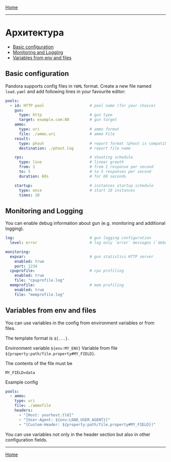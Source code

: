 [Home](index.md)

---

# Архитектура

- [Basic configuration](#basic-configuration)
- [Monitoring and Logging](#monitoring-and-logging)
- [Variables from env and files](#variables-from-env-and-files)

## Basic configuration

Pandora supports config files in `YAML` format. Create a new file named `load.yaml` and add following lines in your
favourite editor:

```yaml
pools:
  - id: HTTP pool                    # pool name (for your choice)
    gun:
      type: http                     # gun type
      target: example.com:80         # gun target
    ammo:
      type: uri                      # ammo format
      file: ./ammo.uri               # ammo File
    result:
      type: phout                    # report format (phout is compatible with Yandex.Tank)
      destination: ./phout.log       # report file name

    rps:                             # shooting schedule
      type: line                     # linear growth
      from: 1                        # from 1 response per second
      to: 5                          # to 5 responses per second
      duration: 60s                  # for 60 seconds

    startup:                         # instances startup schedule
      type: once                     # start 10 instances
      times: 10
```

## Monitoring and Logging

You can enable debug information about gun (e.g. monitoring and additional logging).

```yaml
log:                                 # gun logging configuration
  level: error                       # log only `error` messages (`debug` for verbose logging)

monitoring:
  expvar:                            # gun statistics HTTP server
    enabled: true
    port: 1234
  cpuprofile:                        # cpu profiling
    enabled: true
    file: "cpuprofile.log"
  memprofile:                        # mem profiling
    enabled: true
    file: "memprofile.log"
```


## Variables from env and files

You can use variables in the config from environment variables or from files.

The template format is `${...}`.

Environment variable `${env:MY_ENV}`
Variable from file `${property:path/file.property#MY_FIELD}`.

The contents of the file must be

`MY_FIELD=data`

Example config

```yaml
pools:
  - ammo:
    type: uri
    file: ./ammofile
    headers:
      - "[Host: yourhost.tld]"
      - "[User-Agent: ${env:LOAD_USER_AGENT}]"
      - "[Custom-Header: ${property:path/file.property#MY_FIELD}]"
```

You can use variables not only in the header section but also in other configuration fields.

---

[Home](index.md)
